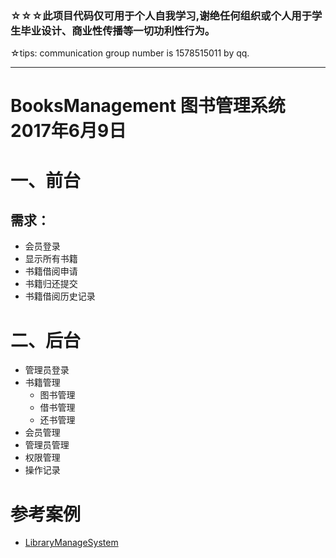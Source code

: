 ### ☆☆☆此项目代码仅可用于个人自我学习,谢绝任何组织或个人用于学生毕业设计、商业性传播等一切功利性行为。
☆tips: communication group number is 1578515011 by qq.

----

# BooksManagement  图书管理系统  2017年6月9日

# 一、前台
## 需求：
- 会员登录
- 显示所有书籍
- 书籍借阅申请
- 书籍归还提交
- 书籍借阅历史记录
# 二、后台
- 管理员登录
- 书籍管理
    - 图书管理
    - 借书管理
    - 还书管理
- 会员管理
- 管理员管理
- 权限管理
- 操作记录
 
# 参考案例
- [LibraryManageSystem](https://github.com/LeechanX/LibraryManageSystem)